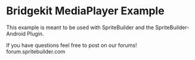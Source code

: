 # Bridgekit MediaPlayer Example

This example is meant to be used with SpriteBuilder and the SpriteBuilder-Android Plugin. 

If you have questions feel free to post on our forums! forum.spritebuilder.com 
